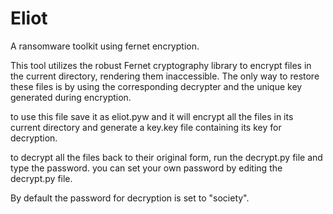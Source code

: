 # Eliot
A ransomware toolkit using fernet encryption.


This tool utilizes the robust Fernet cryptography library to encrypt files in the current directory, rendering them inaccessible. The only way to restore these files is by using the corresponding decrypter and the unique key generated during encryption.

to use this file save it as eliot.pyw and it will encrypt all the files in its current directory and generate a key.key file containing its key for decryption.

to decrypt all the files back to their original form, run the decrypt.py file and type the password.
you can set your own password by editing the decrypt.py file.

By default the password for decryption is set to "society".
